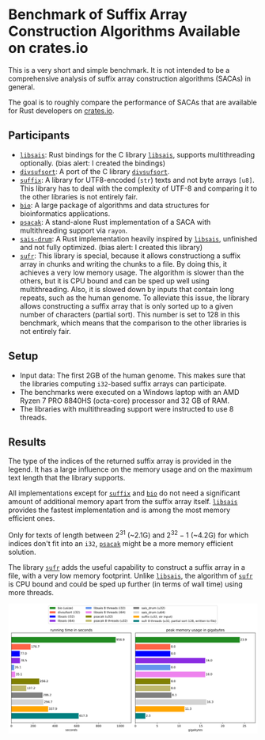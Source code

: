 # Benchmark of Suffix Array Construction Algorithms Available on crates.io

This is a very short and simple benchmark. It is not intended to be a comprehensive analysis of suffix array construction algorithms (SACAs) in general.

The goal is to roughly compare the performance of SACAs that are available for Rust developers on [crates.io].

## Participants

- [`libsais`](https://github.com/feldroop/libsais-rs): Rust bindings for the C library [`libsais`], supports multithreading optionally. (bias alert: I created the bindings)
- [`divsufsort`](https://github.com/fasterthanlime/stringsearch): A port of the C library [`divsufsort`].
- [`suffix`]: A library for UTF8-encoded (`str`) texts and not byte arrays `[u8]`. This library has to deal with the complexity of UTF-8 and comparing it to the other libraries is not entirely fair.
- [`bio`]: A large package of algorithms and data structures for bioinformatics applications.
- [`psacak`]: A stand-alone Rust implementation of a SACA with multithreading support via `rayon`.
- [`sais-drum`]: A Rust implementation heavily inspired by [`libsais`], unfinished and not fully optimized. (bias alert: I created this library)
- [`sufr`]: This library is special, because it allows constructiong a suffix array in chunks and writing the chunks to a file. By doing this, it achieves a very low memory usage. The algorithm is slower than the others, but it is CPU bound and can be sped up well using multithreading. Also, it is slowed down by inputs that contain long repeats, such as the human genome. To alleviate this issue, the library allows constructing a suffix array that is only sorted up to a given number of characters (partial sort). This number is set to 128 in this benchmark, which means that the comparison to the other libraries is not entirely fair.

## Setup

- Input data: The first 2GB of the human genome. This makes sure that the libraries computing `i32`-based suffix arrays can participate. 
- The benchmarks were executed on a Windows laptop with an AMD Ryzen 7 PRO 8840HS (octa-core) processor and 32 GB of RAM.
- The libraries with multithreading support were instructed to use 8 threads.

## Results

The type of the indices of the returned suffix array is provided in the legend. It has a large influence on the memory usage and on the maximum text length that the library supports. 

All implementations except for [`suffix`] and [`bio`] do not need a significant amount of additional memory apart from the suffix array itself. [`libsais`] provides the fastest implementation and is among the most memory efficient ones. 

Only for texts of length between $2^{31}$ (~2.1G) and $2^{32} -1$ (~4.2G) for which indices don't fit into an `i32`, [`psacak`] might be a more memory efficient solution.

The library [`sufr`] adds the useful capability to construct a suffix array in a file, with a very low memory footprint. Unlike [`libsais`], the algorithm of [`sufr`] is CPU bound and could be sped up further (in terms of wall time) using more threads.

<img src="plot/plot.svg" />

[crates.io]: https://crates.io
[`libsais`]: https://github.com/IlyaGrebnov/libsais
[`divsufsort`]: https://github.com/y-256/libdivsufsort
[`suffix`]: https://github.com/BurntSushi/suffix
[`bio`]: https://github.com/rust-bio/rust-bio
[`psacak`]: https://github.com/hucsmn/psacak
[`sais-drum`]: https://github.com/feldroop/sais-drum 
[`sufr`]: https://github.com/TravisWheelerLab/sufr
